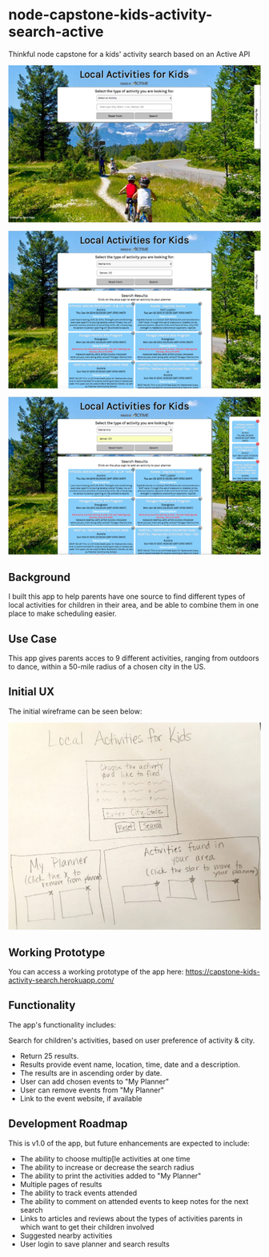 # node-capstone-kids-activity-search-active
Thinkful node capstone for a kids' activity search based on an Active API


![home page no results](https://github.com/jamicope/node-capstone-kids-activity-search-active/blob/master/git_hub_images/home-page-no-results.png)


![home page with results](https://github.com/jamicope/node-capstone-kids-activity-search-active/blob/master/git_hub_images/home-page-with-results.png)


![home page with planner](https://github.com/jamicope/node-capstone-kids-activity-search-active/blob/master/git_hub_images/home-page-with-planner-active.png)


## Background

I built this app to help parents have one source to find different types of local activities for children in their area, and be able to combine them in one place to make scheduling easier.

## Use Case

This app gives parents acces to 9 different activities, ranging from outdoors to dance, within a 50-mile radius of a chosen city in the US.


## Initial UX

The initial wireframe can be seen below:

![Initial Wireframe](https://github.com/jamicope/node-capstone-kids-activity-search-active/blob/master/wireframe-node-capstone.jpg)

## Working Prototype

You can access a working prototype of the app here: https://capstone-kids-activity-search.herokuapp.com/

## Functionality

The app's functionality includes:

Search for children's activities, based on user preference of activity & city.
* Return 25 results.
* Results provide event name, location, time, date and a description.
* The results are in ascending order by date.
* User can add chosen events to "My Planner"
* User can remove events from "My Planner"
* Link to the event website, if available

## Development Roadmap

This is v1.0 of the app, but future enhancements are expected to include:

* The ability to choose multip[le activities at one time
* The ability to increase or decrease the search radius
* The ability to print the activities added to "My Planner"
* Multiple pages of results
* The ability to track events attended
* The ability to comment on attended events to keep notes for the next search
* Links to articles and reviews about the types of activities parents in which want to get their children involved
* Suggested nearby activities
* User login to save planner and search results

